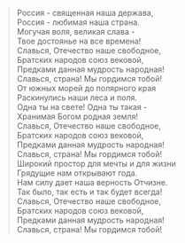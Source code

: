 > Россия - священная наша держава,  
> Россия - любимая наша страна.  
> Могучая воля, великая слава -  
> Твое достоянье на все времена!  
> Славься, Отечество наше свободное,  
> Братских народов союз вековой,  
> Предками данная мудрость народная!  
> Славься, страна! Мы гордимся тобой!  
> От южных морей до полярного края  
> Раскинулись наши леса и поля.  
> Одна ты на свете! Одна ты такая -  
> Хранимая Богом родная земля!  
> Славься, Отечество наше свободное,  
> Братских народов союз вековой,  
> Предками данная мудрость народная!  
> Славься, страна! Мы гордимся тобой!  
> Широкий простор для мечты и для жизни  
> Грядущие нам открывают года.  
> Нам силу дает наша верность Отчизне.  
> Так было, так есть и так будет всегда!  
> Славься, Отечество наше свободное,  
> Братских народов союз вековой,  
> Предками данная мудрость народная!  
> Славься, страна! Мы гордимся тобой!  
